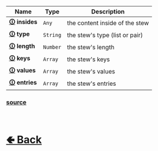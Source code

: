 | Name | Type | Description
| - | - | - |
| <b>[🛈](https://github.com/shysolocup/stews/wiki/Stew.insides) insides</b> | `Any` | the content inside of the stew |
| <b>[🛈](https://github.com/shysolocup/stews/wiki/Stew.type) type</b> | `String` | the stew's type (list or pair) |
| <b>[🛈](https://github.com/shysolocup/stews/wiki/Stew.length) length</b> | `Number` | the stew's length |
| <b>[🛈](https://github.com/shysolocup/stews/wiki/Stew.keys) keys</b> | `Array` | the stew's keys |
| <b>[🛈](https://github.com/shysolocup/stews/wiki/Stew.values) values</b> | `Array` | the stew's values |
| <b>[🛈](https://github.com/shysolocup/stews/wiki/Stew.entries) entries</b> | `Array` | the stew's entries |

### [source](https://github.com/shysolocup/stews/tree/main/src/Stew/properties)

<br> <h1> [🢀 Back](https://github.com/shysolocup/stews/wiki/Stew) </h1>